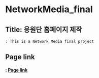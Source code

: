 # NetworkMedia_final

## Title: 응원단 홈페이지 제작
    : This is a Network Media final project

## Page link
#### : [Page link](file:///C:/Users/tjdk2/Desktop/2023-2/%5B2023-2%5D%20Network%20Media/%5B2023-02%5D%20Network%20Media_final_20211511/20211511_final.html)
